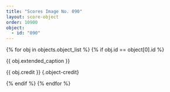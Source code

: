 ```yaml
---
title: "Scores Image No. 090"
layout: score-object
order: 10900
object:
  - id: "090"
---
```


{% for obj in objects.object_list %}
{% if obj.id == object[0].id %}

{{ obj.extended_caption }}

{{ obj.credit }} {.object-credit}

{% endif %}
{% endfor %}
